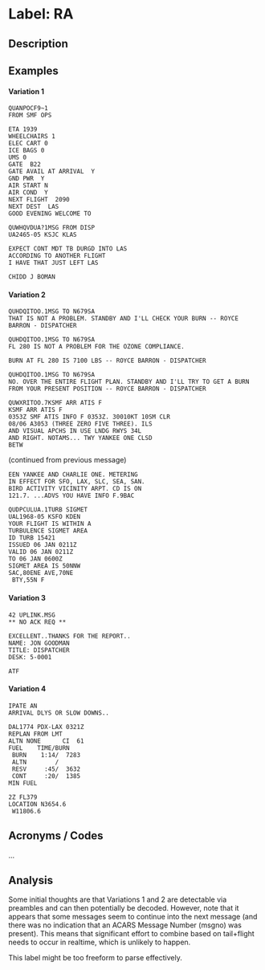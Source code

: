 # Label: RA

## Description

## Examples

#### Variation 1
```
QUANPOCF9~1
FROM SMF OPS

ETA 1939
WHEELCHAIRS 1
ELEC CART 0
ICE BAGS 0
UMS 0
GATE  B22
GATE AVAIL AT ARRIVAL  Y
GND PWR  Y
AIR START N
AIR COND  Y
NEXT FLIGHT  2090
NEXT DEST  LAS
GOOD EVENING WELCOME TO
```

```
QUWHQVDUA?1MSG FROM DISP
UA2465-05 KSJC KLAS

EXPECT CONT MDT TB DURGD INTO LAS
ACCORDING TO ANOTHER FLIGHT
I HAVE THAT JUST LEFT LAS

CHIDD J BOMAN
```

#### Variation 2
```
QUHDQITOO.1MSG TO N679SA
THAT IS NOT A PROBLEM. STANDBY AND I'LL CHECK YOUR BURN -- ROYCE BARRON - DISPATCHER
```

```
QUHDQITOO.1MSG TO N679SA
FL 280 IS NOT A PROBLEM FOR THE OZONE COMPLIANCE.

BURN AT FL 280 IS 7100 LBS -- ROYCE BARRON - DISPATCHER
```

```
QUHDQITOO.1MSG TO N679SA
NO. OVER THE ENTIRE FLIGHT PLAN. STANDBY AND I'LL TRY TO GET A BURN FROM YOUR PRESENT POSITION -- ROYCE BARRON - DISPATCHER
```

```
QUWXRITOO.7KSMF ARR ATIS F
KSMF ARR ATIS F
0353Z SMF ATIS INFO F 0353Z. 30010KT 10SM CLR
08/06 A3053 (THREE ZERO FIVE THREE). ILS
AND VISUAL APCHS IN USE LNDG RWYS 34L
AND RIGHT. NOTAMS... TWY YANKEE ONE CLSD
BETW
```

(continued from previous message)
```
EEN YANKEE AND CHARLIE ONE. METERING
IN EFFECT FOR SFO, LAX, SLC, SEA, SAN.
BIRD ACTIVITY VICINITY ARPT. CD IS ON
121.7. ...ADVS YOU HAVE INFO F.9BAC
```

```
QUDPCULUA.1TURB SIGMET
UAL1968-05 KSFO KDEN
YOUR FLIGHT IS WITHIN A
TURBULENCE SIGMET AREA
ID TURB 15421
ISSUED 06 JAN 0211Z
VALID 06 JAN 0211Z
TO 06 JAN 0600Z
SIGMET AREA IS 50NNW
SAC,80ENE AVE,70NE
 BTY,55N F
```

#### Variation 3
```
42 UPLINK.MSG
** NO ACK REQ **

EXCELLENT..THANKS FOR THE REPORT..
NAME: JON GOODMAN
TITLE: DISPATCHER
DESK: 5-0001

ATF
```

#### Variation 4
```
IPATE AN
ARRIVAL DLYS OR SLOW DOWNS..

DAL1774 PDX-LAX 0321Z
REPLAN FROM LMT
ALTN NONE      CI  61
FUEL    TIME/BURN
 BURN    1:14/  7283
 ALTN        /
 RESV     :45/  3632
 CONT     :20/  1385
MIN FUEL
```

```
2Z FL379
LOCATION N3654.6
 W11806.6
```

## Acronyms / Codes

...

## Analysis

Some initial thoughts are that Variations 1 and 2 are detectable via preambles and can then potentially be decoded. However, note that it appears that some messages seem to continue into the next message (and there was no indication that an ACARS Message Number (msgno) was present). This means that significant effort to combine based on tail+flight needs to occur in realtime, which is unlikely to happen.

This label might be too freeform to parse effectively.
